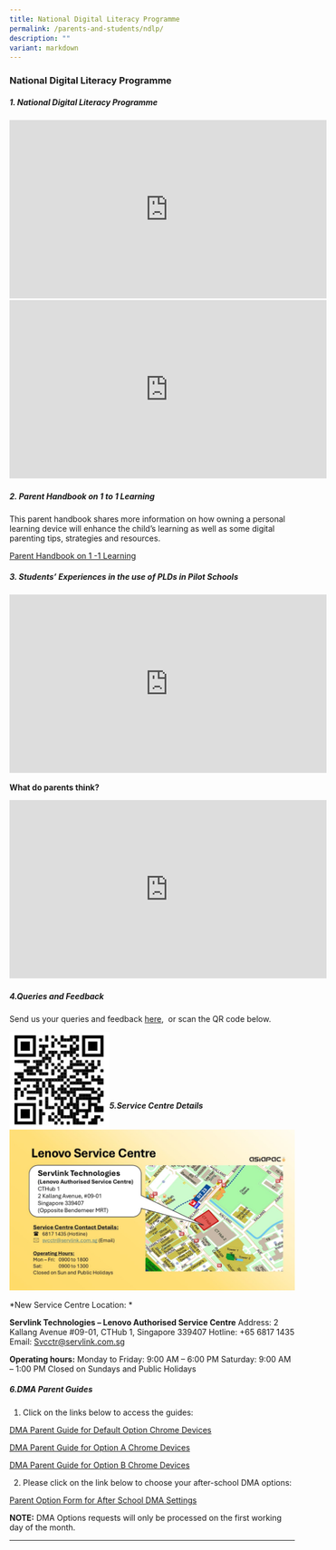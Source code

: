 ```yaml
---
title: National Digital Literacy Programme
permalink: /parents-and-students/ndlp/
description: ""
variant: markdown
---
```

### National Digital Literacy Programme

##### 1. National Digital Literacy Programme
<iframe width="560" height="315" src="https://www.youtube.com/embed/9wXjeaUPvY4" title="NDLP Briefing by Mr Jin" frameborder="0" allow="accelerometer; autoplay; clipboard-write; encrypted-media; gyroscope; picture-in-picture" allowfullscreen=""></iframe>

<br> 

<iframe width="560" height="315" src="https://www.youtube.com/embed/y2Rzk07Obls" title="Use of PLD (DMA)" frameborder="0" allow="accelerometer; autoplay; clipboard-write; encrypted-media; gyroscope; picture-in-picture" allowfullscreen=""></iframe>

##### 2. Parent Handbook on 1 to 1 Learning

This parent handbook shares more information on how owning a personal learning device will enhance the child’s learning as well as some digital parenting tips, strategies and resources.

[Parent Handbook on 1 -1 Learning](/files/Parent%20Handbook%20I%20on%201_1%20Learning.pdf)

##### 3. Students’ Experiences in the use of PLDs in Pilot Schools
<iframe width="560" height="315" src="https://www.youtube.com/embed/atVkNBXMVnY" title="Digital Literacy – Students’ Voxpop" frameborder="0" allow="accelerometer; autoplay; clipboard-write; encrypted-media; gyroscope; picture-in-picture" allowfullscreen=""></iframe>

**What do parents think?**

<iframe width="560" height="315" src="https://www.youtube.com/embed/6oIAtbruVf4" title="What Do Parents Think About Personal Learning Devices (PLDs)? (Learning Differently With PLDs)" frameborder="0" allow="accelerometer; autoplay; clipboard-write; encrypted-media; gyroscope; picture-in-picture" allowfullscreen=""></iframe>

##### 4.Queries and Feedback
Send us your queries and feedback [here](https://form.gov.sg/#!/6004f8860a4eb30011a65395), &nbsp;or scan the QR code below.

<img src="/images/NDLP%20Query%20and%20Feedback%20link.jpg" style="width:35%" align="left">

<br> <br> <br> <br> <br> <br>

##### 5.Service Centre Details

![](/images/new_PLD_service_centre_location.jpg)

*New Service Centre Location: *
 
**Servlink Technologies – Lenovo Authorised Service Centre**
Address: 2 Kallang Avenue #09-01, CTHub 1, Singapore 339407
Hotline: +65 6817 1435
Email: Svcctr@servlink.com.sg
 
**Operating hours:**
Monday to Friday: 9:00 AM – 6:00 PM
Saturday: 9:00 AM – 1:00 PM
Closed on Sundays and Public Holidays

##### 6.DMA Parent Guides
1) Click on the links below to access the guides:

[DMA Parent Guide for Default Option Chrome Devices](/files/National%20Digital%20Literacy%20Prog/Chromebook___Default_Parent_Option_Group.pdf)<br>

[DMA Parent Guide for Option A Chrome Devices](/files/National%20Digital%20Literacy%20Prog/Chromebook___Parent_Option_A_Group.pdf)<br>

[DMA Parent Guide for Option B Chrome Devices](/files/National%20Digital%20Literacy%20Prog/Chromebook___Parent_Option_B_Group.pdf)<br>

2) Please click on the link below to choose your after-school DMA options: 

[Parent Option Form for After School DMA Settings](https://form.gov.sg/#!/60ac73688389f100127bbbe2)

**NOTE:**&nbsp;DMA Options requests will only be processed on the first working day of the month.

<hr>